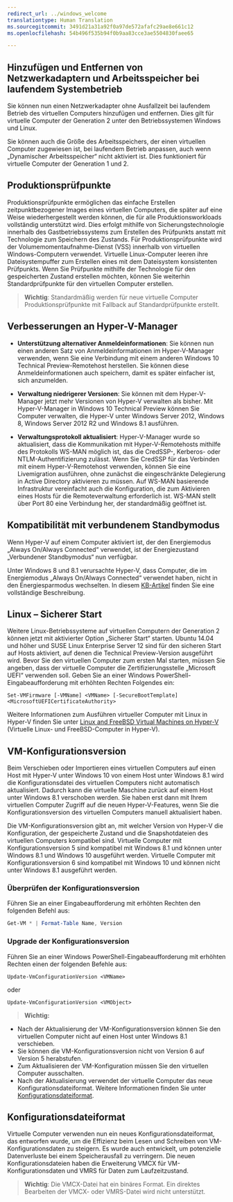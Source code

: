 ```yaml
---
redirect_url: ../windows_welcome
translationtype: Human Translation
ms.sourcegitcommit: 3491d21a31a92f0a97de572afafc29ae8e661c12
ms.openlocfilehash: 54b496f535b94f0b9aa83cce3ae5504830faee65

---
```


## Hinzufügen und Entfernen von Netzwerkadaptern und Arbeitsspeicher bei laufendem Systembetrieb

Sie können nun einen Netzwerkadapter ohne Ausfallzeit bei laufendem Betrieb des virtuellen Computers hinzufügen und entfernen. Dies gilt für virtuelle Computer der Generation 2 unter den Betriebssystemen Windows und Linux. 

Sie können auch die Größe des Arbeitsspeichers, der einen virtuellen Computer zugewiesen ist, bei laufendem Betrieb anpassen, auch wenn „Dynamischer Arbeitsspeicher“ nicht aktiviert ist. Dies funktioniert für virtuelle Computer der Generation 1 und 2.

## Produktionsprüfpunkte

Produktionsprüfpunkte ermöglichen das einfache Erstellen zeitpunktbezogener Images eines virtuellen Computers, die später auf eine Weise wiederhergestellt werden können, die für alle Produktionsworkloads vollständig unterstützt wird. Dies erfolgt mithilfe von Sicherungstechnologie innerhalb des Gastbetriebssystems zum Erstellen des Prüfpunkts anstatt mit Technologie zum Speichern des Zustands. Für Produktionsprüfpunkte wird der Volumemomentaufnahme-Dienst (VSS) innerhalb von virtuellen Windows-Computern verwendet. Virtuelle Linux-Computer leeren ihre Dateisystempuffer zum Erstellen eines mit dem Dateisystem konsistenten Prüfpunkts. Wenn Sie Prüfpunkte mithilfe der Technologie für den gespeicherten Zustand erstellen möchten, können Sie weiterhin Standardprüfpunkte für den virtuellen Computer erstellen. 


> **Wichtig**: Standardmäßig werden für neue virtuelle Computer Produktionsprüfpunkte mit Fallback auf Standardprüfpunkte erstellt. 
 

## Verbesserungen an Hyper-V-Manager

- **Unterstützung alternativer Anmeldeinformationen**: Sie können nun einen anderen Satz von Anmeldeinformationen im Hyper-V-Manager verwenden, wenn Sie eine Verbindung mit einem anderen Windows 10 Technical Preview-Remotehost herstellen. Sie können diese Anmeldeinformationen auch speichern, damit es später einfacher ist, sich anzumelden. 

- **Verwaltung niedrigerer Versionen**: Sie können mit dem Hyper-V-Manager jetzt mehr Versionen von Hyper-V verwalten als bisher. Mit Hyper-V-Manager in Windows 10 Technical Preview können Sie Computer verwalten, die Hyper-V unter Windows Server 2012, Windows 8, Windows Server 2012 R2 und Windows 8.1 ausführen.

- **Verwaltungsprotokoll aktualisiert**: Hyper-V-Manager wurde so aktualisiert, dass die Kommunikation mit Hyper-V-Remotehosts mithilfe des Protokolls WS-MAN möglich ist, das die CredSSP-, Kerberos- oder NTLM-Authentifizierung zulässt. Wenn Sie CredSSP für das Verbinden mit einem Hyper-V-Remotehost verwenden, können Sie eine Livemigration ausführen, ohne zunächst die eingeschränkte Delegierung in Active Directory aktivieren zu müssen. Auf WS-MAN basierende Infrastruktur vereinfacht auch die Konfiguration, die zum Aktivieren eines Hosts für die Remoteverwaltung erforderlich ist. WS-MAN stellt über Port 80 eine Verbindung her, der standardmäßig geöffnet ist.


## Kompatibilität mit verbundenem Standbymodus 

Wenn Hyper-V auf einem Computer aktiviert ist, der den Energiemodus „Always On/Always Connected“ verwendet, ist der Energiezustand „Verbundener Standbymodus“ nun verfügbar.

Unter Windows 8 und 8.1 verursachte Hyper-V, dass Computer, die im Energiemodus „Always On/Always Connected“ verwendet haben, nicht in den Energiesparmodus wechselten. In diesem [KB-Artikel](
https://support.microsoft.com/en-us/kb/2973536) finden Sie eine vollständige Beschreibung.


## Linux – Sicherer Start 

Weitere Linux-Betriebssysteme auf virtuellen Computern der Generation 2 können jetzt mit aktivierter Option „Sicherer Start“ starten.  Ubuntu 14.04 und höher und SUSE Linux Enterprise Server 12 sind für den sicheren Start auf Hosts aktiviert, auf denen die Technical Preview-Version ausgeführt wird. Bevor Sie den virtuellen Computer zum ersten Mal starten, müssen Sie angeben, dass der virtuelle Computer die Zertifizierungsstelle „Microsoft UEFI“ verwenden soll.  Geben Sie an einer Windows PowerShell-Eingabeaufforderung mit erhöhten Rechten Folgendes ein:

    Set-VMFirmware [-VMName] <VMName> [-SecureBootTemplate] <MicrosoftUEFICertificateAuthority>

Weitere Informationen zum Ausführen virtueller Computer mit Linux in Hyper-V finden Sie unter [Linux and FreeBSD Virtual Machines on Hyper-V](http://technet.microsoft.com/library/dn531030.aspx) (Virtuelle Linux- und FreeBSD-Computer in Hyper-V).
 
 
## VM-Konfigurationsversion

Beim Verschieben oder Importieren eines virtuellen Computers auf einen Host mit Hyper-V unter Windows 10 von einem Host unter Windows 8.1 wird die Konfigurationsdatei des virtuellen Computers nicht automatisch aktualisiert. Dadurch kann die virtuelle Maschine zurück auf einem Host unter Windows 8.1 verschoben werden. Sie haben erst dann mit Ihrem virtuellen Computer Zugriff auf die neuen Hyper-V-Features, wenn Sie die Konfigurationsversion des virtuellen Computers manuell aktualisiert haben. 

Die VM-Konfigurationsversion gibt an, mit welcher Version von Hyper-V die Konfiguration, der gespeicherte Zustand und die Snapshotdateien des virtuellen Computers kompatibel sind. Virtuelle Computer mit Konfigurationsversion 5 sind kompatibel mit Windows 8.1 und können unter Windows 8.1 und Windows 10 ausgeführt werden. Virtuelle Computer mit Konfigurationsversion 6 sind kompatibel mit Windows 10 und können nicht unter Windows 8.1 ausgeführt werden.

### Überprüfen der Konfigurationsversion

Führen Sie an einer Eingabeaufforderung mit erhöhten Rechten den folgenden Befehl aus:

``` PowerShell
Get-VM * | Format-Table Name, Version
```

### Upgrade der Konfigurationsversion 

Führen Sie an einer Windows PowerShell-Eingabeaufforderung mit erhöhten Rechten einen der folgenden Befehle aus:

``` 
Update-VmConfigurationVersion <VMName>
```

oder

``` 
Update-VmConfigurationVersion <VMObject>
```

> **Wichtig:**
>
- Nach der Aktualisierung der VM-Konfigurationsversion können Sie den virtuellen Computer nicht auf einen Host unter Windows 8.1 verschieben.
- Sie können die VM-Konfigurationsversion nicht von Version 6 auf Version 5 herabstufen.
- Zum Aktualisieren der VM-Konfiguration müssen Sie den virtuellen Computer ausschalten.
- Nach der Aktualisierung verwendet der virtuelle Computer das neue Konfigurationsdateiformat. Weitere Informationen finden Sie unter [Konfigurationsdateiformat](#configuration-file-format).


## <a name="configuration-file-format"></a>Konfigurationsdateiformat

Virtuelle Computer verwenden nun ein neues Konfigurationsdateiformat, das entworfen wurde, um die Effizienz beim Lesen und Schreiben von VM-Konfigurationsdaten zu steigern. Es wurde auch entwickelt, um potenzielle Datenverluste bei einem Speicherausfall zu verringern. Die neuen Konfigurationsdateien haben die Erweiterung VMCX für VM-Konfigurationsdaten und VMRS für Daten zum Laufzeitzustand. 

> **Wichtig**: Die VMCX-Datei hat ein binäres Format. Ein direktes Bearbeiten der VMCX- oder VMRS-Datei wird nicht unterstützt.


<!--HONumber=Jun16_HO4-->


